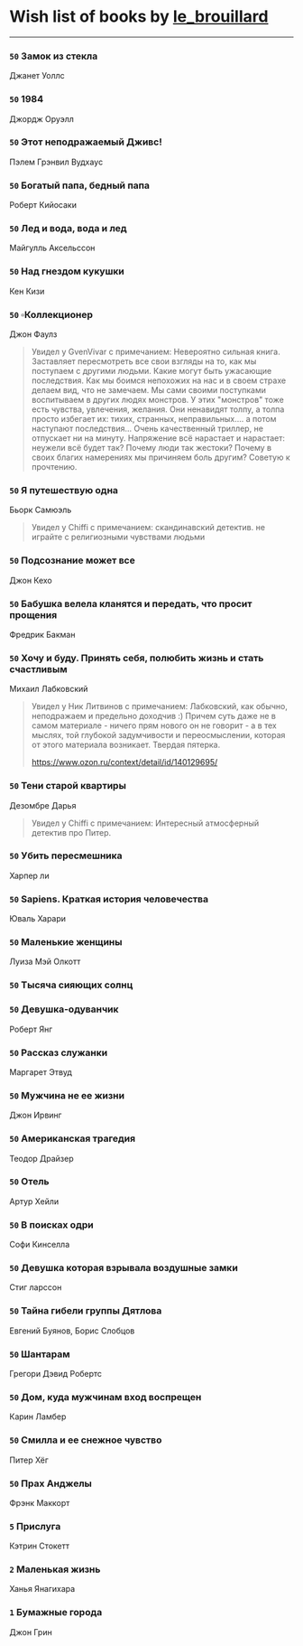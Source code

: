 # Wish list of books by [le_brouillard](http://vk.com/id13330781)
---

### `50` Замок из стекла
Джанет Уоллс

### `50` 1984
Джордж Оруэлл

### `50` Этот неподражаемый Дживс!
Пэлем Грэнвил Вудхауc

### `50` Богатый папа, бедный папа
Роберт Кийосаки

### `50` Лед и вода, вода и лед
Майгулль Аксельссон

### `50` Над гнездом кукушки
Кен Кизи

### `50` ▫Коллекционер
Джон Фаулз
> Увидел у GvenVivar  с примечанием: Невероятно сильная книга. Заставляет пересмотреть все свои взгляды на то, как  мы поступаем с другими людьми. Какие могут быть ужасающие последствия. Как мы боимся непохожих на нас и в своем страхе делаем вид, что не замечаем. Мы сами своими поступками воспитываем в других людях монстров. У этих "монстров" тоже есть чувства, увлечения, желания. Они ненавидят толпу, а толпа просто избегает их: тихих, странных, неправильных.... а потом наступают последствия... Очень качественный триллер, не отпускает ни на минуту. Напряжение всё нарастает и нарастает: неужели всё будет так? Почему люди так жестоки? Почему в своих благих намерениях мы причиняем боль другим? Советую к прочтению.

### `50` Я путешествую одна
Бьорк Самюэль
> Увидел у Chiffi с примечанием: скандинавский детектив.
> не играйте с религиозными чувствами людьми

### `50` Подсознание может все
Джон Кехо

### `50` Бабушка велела кланятся и передать, что просит прощения
Фредрик Бакман

### `50` Хочу и буду. Принять себя, полюбить жизнь и стать счастливым
Михаил Лабковский
> Увидел у Ник Литвинов с примечанием: Лабковский, как обычно, неподражаем и предельно доходчив :) Причем суть даже не в самом материале - ничего прям нового он не говорит - а в тех мыслях, той глубокой задумчивости и переосмыслении, которая от этого материала возникает. Твердая пятерка.
> 
> https://www.ozon.ru/context/detail/id/140129695/

### `50` Тени старой квартиры
Дезомбре Дарья
> Увидел у Chiffi с примечанием: Интересный атмосферный детектив про Питер.

### `50` Убить пересмешника
Харпер ли

### `50` Sapiens. Краткая история человечества
Юваль Харари

### `50` Маленькие женщины
Луиза Мэй Олкотт

### `50` Тысяча сияющих солнц

### `50` Девушка-одуванчик
Роберт Янг

### `50` Рассказ служанки
Маргарет Этвуд

### `50` Мужчина не ее жизни
Джон Ирвинг

### `50` Американская трагедия
Теодор Драйзер

### `50` Отель
Артур Хейли

### `50` В поисках одри
Софи Кинселла

### `50` Девушка которая взрывала воздушные замки
Стиг ларссон

### `50` Тайна гибели группы Дятлова
Евгений Буянов, Борис Слобцов

### `50` Шантарам
Грегори Дэвид Робертс

### `50` Дом, куда мужчинам вход воспрещен
Карин Ламбер

### `50` Смилла и ее снежное чувство
Питер Хёг

### `50` Прах Анджелы
Фрэнк Маккорт

### `5` Прислуга
Кэтрин Стокетт

### `2` Маленькая жизнь
Ханья Янагихара

### `1` Бумажные города
Джон Грин

